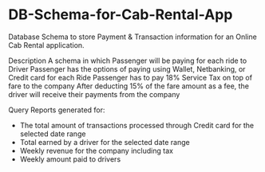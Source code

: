 # DB-Schema-for-Cab-Rental-App

Database Schema to store Payment & Transaction information for an Online Cab Rental application.

Description
A schema in which Passenger will be paying for each ride to Driver
Passenger has the options of paying using Wallet, Netbanking, or Credit card for each Ride
Passenger has to pay 18% Service Tax on top of fare to the company
After deducting 15% of the fare amount as a fee, the driver will receive their payments from the company

Query Reports generated for:
* The total amount of transactions processed through Credit card for the selected date range
* Total earned by a driver for the selected date range
* Weekly revenue for the company including tax
* Weekly amount paid to drivers

